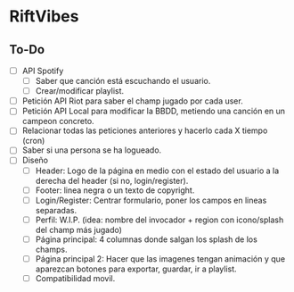# RiftVibes

## To-Do

- [ ] API Spotify
    - [ ] Saber que canción está escuchando el usuario.
    - [ ] Crear/modificar playlist.
- [ ] Petición API Riot para saber el champ jugado por cada user.
- [ ] Petición API Local para modificar la BBDD, metiendo una canción en un campeon concreto.
- [ ] Relacionar todas las peticiones anteriores y hacerlo cada X tiempo (cron)
- [ ] Saber si una persona se ha logueado.
- [ ] Diseño
    - [ ] Header: Logo de la página en medio con el estado del usuario a la derecha del header (si no, login/register).
    - [ ] Footer: linea negra o un texto de copyright.
    - [ ] Login/Register: Centrar formulario, poner los campos en lineas separadas.
    - [ ] Perfil: W.I.P. (idea: nombre del invocador + region con icono/splash del champ más jugado)
    - [ ] Página principal: 4 columnas donde salgan los splash de los champs.
    - [ ] Página principal 2: Hacer que las imagenes tengan animación y que aparezcan botones para exportar, guardar, ir a playlist.
    - [ ] Compatibilidad movil.
